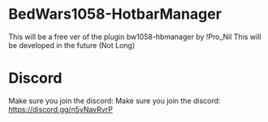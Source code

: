 # BedWars1058-HotbarManager
This will be a free ver of the plugin bw1058-hbmanager by !Pro_Nil
This will be developed in the future (Not Long)

# Discord
Make sure you join the discord: Make sure you join the discord: https://discord.gg/n5yNavRvrP
